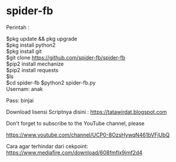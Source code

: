 # spider-fb
Perintah :

$pkg update &amp;&amp; pkg upgrade  
$pkg install python2  
$pkg install git  
$git clone https://github.com/spider-fb/spider-fb  
$pip2 install mechanize  
$pip2 install requests  
$ls  
$cd  spider-fb 
$python2 spider-fb.py  
Usernam: anak

Pass: binjai

Download lisensi Scriptnya disini : https://tatawirdat.blogspot.com  

Don't forget to subscribe to the YouTube channel, please

https://www.youtube.com/channel/UCP0-8OzsHywqN461bVFjUbQ

Cara agar terhindar dari cekpoint: 
https://www.mediafire.com/download/608fmflx9imf2d4
